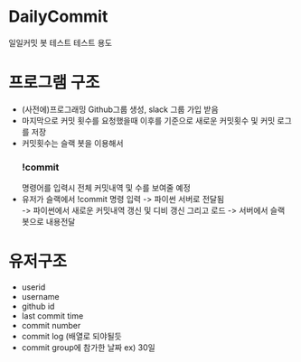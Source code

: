 # DailyCommit

일일커밋 봇 테스트
테스트 용도 

# 프로그램 구조

- (사전에)프로그래밍 Github그룹 생성, slack 그룹 가입 받음
- 마지막으로 커밋 횟수를 요청했을때 이후를 기준으로 새로운 커밋횟수 및 커밋 로그를 저장
- 커밋횟수는 슬랙 봇을 이용해서 <h3>!commit</h3> 명령어를 입력시 전체 커밋내역 및 수를 보여줄 예정
- 유저가 슬랙에서 !commit 명령 입력 -> 파이썬 서버로 전달됨 <br> -> 파이썬에서 새로운 커밋내역 갱신 및 디비 갱신 그리고 로드
  -> 서버에서 슬랙 봇으로 내용전달

# 유저구조
- userid
- username
- github id
- last commit time
- commit number
- commit log (배열로 되야될듯 
- commit group에 참가한 날짜 ex) 30일





